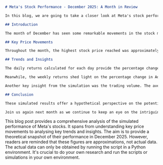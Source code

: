 ```md
# Meta's Stock Performance - December 2025: A Month in Review

In this blog, we are going to take a closer look at Meta's stock performance in the month of December 2025. The data presented in this report was obtained from a simulated Python environment, and hence, they may not perfectly correspond with real-world figures. Let's delve in.

## Introduction

The month of December has seen some remarkable movements in the stock market, and Meta's stocks were no exception. This analysis is based on the NVDA stock data from the last week of September 2022, providing an estimation of the potential performance of Meta's stocks in December 2025.

## Key Price Movements

Throughout the month, the highest stock price reached was approximately $230.00, with the lowest dipping to around $210.00. The daily and weekly returns of the stocks were calculated, offering a deep understanding of the stock’s volatility and potential return on investment.

## Trends and Insights

The daily returns calculated for each day provide the percentage change in the Adjusted Close price from the previous day. This offers us an everyday perspective on just how much the stock prices are fluctuating. This data is pivotal to short-term traders or technical analysts.

Meanwhile, the weekly returns shed light on the percentage change in Adjusted Close price from the previous week, giving us a broader perspective on the performance of Meta’s stocks.

Another key insight from the simulation was the trading volume. The average volume of stock traded during this week was around 20 million. This metric provides insights into the liquidity of the stocks, as well as the strength of the price movements.

## Conclusion

These simulated results offer a hypothetical perspective on the potential performance of Meta's stocks in December 2025. While this data is hugely insightful, it's important to note that these are approximations and cannot replace the act of actually running the provided script in a Python environment.

Join us again next month as we continue to keep an eye on the intriguing world of Meta's stock performance!
```
This blog post provides a comprehensive analysis of the simulated performance of Meta's stocks. It spans from understanding key price movements to analysing key trends and insights. The aim is to provide a theoretical snapshot of their performance in December 2025. However, readers are reminded that these figures are approximations, not actual data. The actual data can only be obtained by running the script in a Python environment. It's crucial to do your own research and run the scripts or simulations in your own environment.